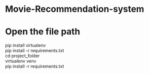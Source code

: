 # Movie-Recommendation-system
# Open the file path
pip install virtualenv<br>
pip install -r requirements.txt<br>
cd project_folder<br>
virtualenv venv<br>
pip install -r requirements.txt <br>
